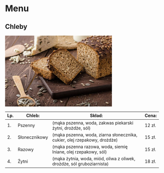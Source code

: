# Menu

## Chleby

<img src = "img/41573629_s.jpg" width = 350>

|Lp.|Chleb: |Skład: |Cena:  
|---|--------|---------------------------------------------------------------------------------|------|
|1. |Pszenny |(mąka pszenna, woda, zakwas piekarski żytni, drożdże, sól) |12 zł.
|2. |Słonecznikowy |(mąka pszenna, woda, ziarna słonecznika, cukier, olej rzepakowy, drożdże) |15 zł.
|3. |Razowy |(mąka pszenna razowa, woda, siemię lniane, olej rzepakowy, sól) |15 zł.
|4. |Żytni |(mąka żytnia, woda, miód, oliwa z oliwek, drożdże, sól gruboziarnista) |18 zł.
